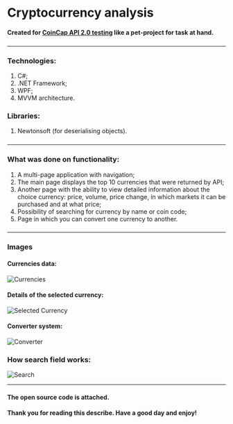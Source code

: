 # Cryptocurrency analysis
#### Created for [CoinCap API 2.0 testing](https://docs.coincap.io/) like a pet-project for task at hand.
###
---
### Technologies:
1. C#;
2. .NET Framework;
3. WPF;
4. MVVM architecture.

### Libraries:
1. Newtonsoft (for deserialising objects).
###
--- 

### What was done on functionality:
1. A multi-page application with navigation;
2. The main page displays the top 10 currencies that were returned by API;
3. Another page with the ability to view detailed information about the choice currency: price, volume, price change, in which markets it can be purchased and at what price;
4. Possibility of searching for currency by name or coin code;
5. Page in which you can convert one currency to another.
###
---

### Images

#### Currencies data:

![Currencies](https://i.imgur.com/GhLQXDC.jpeg)

#### Details of the selected currency:

![Selected Currency](https://i.imgur.com/xDWV9vD.jpeg)

#### Converter system:

![Converter](https://i.imgur.com/QqfN939.jpeg)

### How search field works:

![Search](https://i.imgur.com/55n0t2I.gif)

---

#### The open source code is attached.
#### Thank you for reading this describe. Have a good day and enjoy!